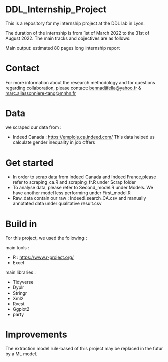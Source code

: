 # DDL_Internship_Project
This is a repository for my internship project at the DDL lab in Lyon.

The duration of the internship is from 1st of March 2022 to the 31st of August 2022. 
The main tracks and objectives are as follows:

Main output: estimated 80 pages long internship report

# Contact
For more information about the research methodology and for questions regarding collaboration, please contact: bennadjifella@yahoo.fr & marc.allassonniere-tang@mnhn.fr

# Data
we scraped our data from :

- Indeed Canada : https://emplois.ca.indeed.com/
This data helped us calculate gender inequality in job offers

# Get started 
- In order to scrap data from Indeed Canada and Indeed France,please refer to scraping_ca.R and scraping_fr.R under Scrap folder
- To analyse data, please refer to Second_model.R under Models. We have another model less performing under First_model.R 
- Raw_data contain our raw : Indeed_search_CA.csv and manually annotated data under qualitative result.csv

# Build in 
For this project, we used the following :

main tools :
- R : https://www.r-project.org/
- Excel

main libraries :
- Tidyverse
- Dyplr
- Stringr
- Xml2
- Rvest
- Ggplot2
- party

# Improvements
The extraction model rule-based of this project may be replaced in the futur by a ML model.
